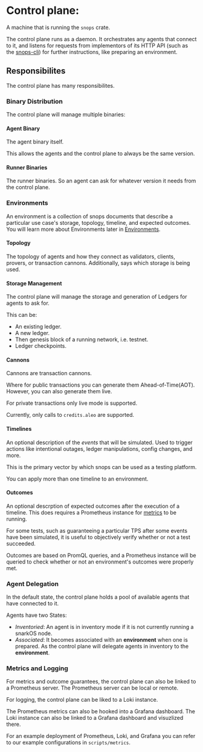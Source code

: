 # Control plane:

A machine that is running the `snops` crate.

The control plane runs as a daemon. It orchestrates any agents that connect to
it, and listens for requests from implementors of its HTTP API (such as the
[snops-cli](TODO)) for further instructions, like preparing an
environment.

## Responsibilites

The control plane has many responsibilites.

### Binary Distribution

The control plane will manage multiple binaries:

#### Agent Binary

The agent binary itself.

This allows the agents and the control plane to always be the same version.

#### Runner Binaries

The runner binaries. So an agent can ask for whatever version it needs from the control plane.

### Environments

An environment is a collection of snops documents that describe a particular use
case's storage, topology, timeline, and expected outcomes. You will learn more about Environments later in [Environments](../user_guide/envs/README.md).

#### Topology

The topology of agents and how they connect as validators, clients, provers, or transaction cannons. Additionally, says which storage is being used.

#### Storage Management

The control plane will manage the storage and generation of Ledgers for agents to ask for.

This can be:

- An existing ledger.
- A new ledger.
- Then genesis block of a running network, i.e. testnet.
- Ledger checkpoints.

#### Cannons

Cannons are transaction cannons.

Where for public transactions you can generate them Ahead-of-Time(AOT). However, you can also generate them live.

For private transactions only live mode is supported.

Currently, only calls to `credits.aleo` are supported.

#### Timelines

An optional description of the _events_ that will be simulated.
Used to trigger actions like intentional outages, ledger manipulations, config
changes, and more.

This is the primary vector by which snops can be used as a
testing platform.

You can apply more than one timeline to an environment.

#### Outcomes

An optional descrption of expected outcomes after the execution of a timeline. This does requires a Prometheus instance for [metrics](#metrics-and-logging) to be running.

For some tests, such as guaranteeing a particular TPS after some events have been simulated, it is useful to objectively verify whether or not a test succeeded.

Outcomes are based on PromQL queries, and a Prometheus instance will be queried to check whether or not an environment's outcomes
were properly met.

### Agent Delegation

In the default state, the control plane holds a pool of available agents that
have connected to it.

Agents have two States:

- _Inventoried_: An agent is in inventory mode if it is not currently running a snarkOS node.
- _Associated_: It becomes associated with an **environment** when one is prepared. As the control plane will delegate agents in inventory to the **environment**.

### Metrics and Logging

For metrics and outcome guarantees, the control plane can also be linked to a
Prometheus server. The Prometheus server can be local or remote.

For logging, the control plane can be liked to a Loki instance.

The Prometheus metrics can also be hooked into a Grafana dashboard. The Loki instance can also be linked to a Grafana dashboard and visuzlized there.

For an example deployment of Prometheus, Loki, and Grafana you can refer to our example configurations in `scripts/metrics`.
